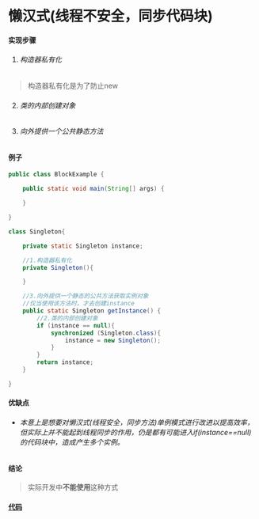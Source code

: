 # 懒汉式(线程不安全，同步代码块)

#### 实现步骤

1. ###### 构造器私有化

>构造器私有化是为了防止new

2. ###### 类的内部创建对象

3. ###### 向外提供一个公共静态方法

#### 例子

```java
public class BlockExample {

    public static void main(String[] args) {

    }

}

class Singleton{

    private static Singleton instance;

    //1.构造器私有化
    private Singleton(){

    }

    //3.向外提供一个静态的公共方法获取实例对象
    //仅当使用该方法时，才去创建instance
    public static Singleton getInstance() {
        //2.类的内部创建对象
        if (instance == null){
            synchronized (Singleton.class){
                instance = new Singleton();
            }
        }
        return instance;
    }

}
```

#### 优缺点

* ###### 本意上是想要对懒汉式(线程安全，同步方法)单例模式进行改进以提高效率，但实际上并不能起到线程同步的作用，仍是都有可能进入if(instance==null)的代码块中，造成产生多个实例。

#### 结论

>实际开发中**不能使用**这种方式

#### [代码](../../../../../src/main/java/org/fade/pattern/singleton/lazy/secure/block/BlockExample.java)
